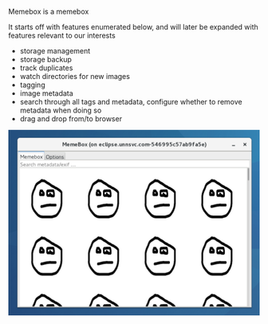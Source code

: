 Memebox is a memebox

It starts off with features enumerated below, and will later be expanded with features relevant to our interests

- storage management
- storage backup
- track duplicates
- watch directories for new images
- tagging
- image metadata
- search through all tags and metadata, configure whether to remove metadata when doing so
- drag and drop from/to browser

![Screenshot](https://raw.githubusercontent.com/paulalesius/com.unnsvc.memebox/master/misc/screenshot.jpg)
